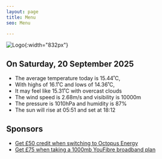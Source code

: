 ```yaml
---
layout: page
title: Menu
seo: Menu

---
```


![Logo](/images/logo.jpg){:width="832px"}

<!-- weather_marker starts -->
## On Saturday, 20 September 2025

- The average temperature today is 15.44˚C,
- With highs of 16.1˚C and lows of 14.36˚C,
- It may feel like 15.31˚C with overcast clouds
- The wind speed is 2.68m/s and visibility is 10000m
- The pressure is 1010hPa and humidity is 87%
- The sun will rise at 05:51 and set at 18:12

<!-- weather_marker ends -->

## Sponsors

- [Get £50 credit when switching to Octopus Energy](https://bit.ly/3oD1nnS)
- [Get £75 when taking a 1000mb YouFibre broadband plan](https://aklam.io/91zWhU?)
